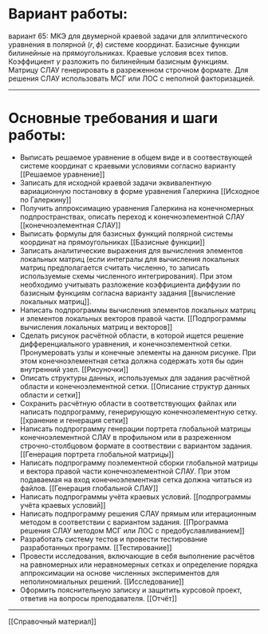 # Вариант работы:
вариант 65: МКЭ для двумерной краевой задачи для эллиптического уравнения в полярной $(r,\phi)$ системе координат. Базисные функции билинейные на прямоугольниках. Краевые условия всех типов. Коэффициент $\gamma$ разложить по билинейным базисным функциям. Матрицу СЛАУ генерировать в разреженном строчном формате. Для решения СЛАУ использовать МСГ или ЛОС с неполной факторизацией.

***

# Основные требования и шаги работы:
* Выписать решаемое уравнение в общем виде и в соотвествующей системе координат с краевыми условиями согласно варианту [[Решаемое уравнение]]
* Записать для исходной краевой задачи эквивалентную вариационную постановку в форме уравнения Галеркина [[Исходное по Галеркину]]
* Получить аппроксимацию уравнения Галеркина на конечномерных подпространствах, описать переход к конечноэлементной СЛАУ [[конечноэлементная СЛАУ]]
* Выписать формулы для базисных функций полярной системы координат на прямоугольниках [[Базисные функции]]
* Записать аналитические выражения для вычисления элементов локальных матриц (если интегралы для вычисления локальных матриц предполагается считать численно, то записать используемые схемы численного интегрирования). При этом необходимо учитывать разложение коэффициента диффузии по базисным функциям согласна варианту задания [[вычисление локальных матриц]].
* Написать подпрограммы вычисления элементов локальных матриц и элементов локальных векторов правой части. [[Подпрограммы вычисления локальных матриц и векторов]]
* Сделать рисунок расчётной области, в которой ищется решение дифференциального уравнения, и конечноэлементной сетки. Пронумеровать узлы и конечные элементы на данном рисунке. При этом конечноэлементная сетка должна содержать хотя бы один внутренний узел. [[Рисуночки]]
* Описать структуры данных, используемых для задания расчётной области и конечноэлементной сетки. [[Описание структур данных области и сетки]]
* Сохранить расчётную области в соответствующих файлах или написать подпрограмму, генерирующую конечноэлементную сетку. [[хранение и генерация сетки]]
* Написать подпрограмму генерации портрета глобальной матрицы конечноэлементной СЛАУ в профильном или в разреженном строчно-столбцовом формате в соотвествии с вариантом задания. [[Генерация портрета глобальной матрицы]]
* Написать подпрограмму поэлементной сборки глобальной матрицы и вектора правой части конечноэлементной СЛАУ. При этом подаваемая на вход конечноэлементная сетка должна читаться из файлов. [[Генерация глобальной СЛАУ]]
* Написать подпрограммы учёта краевых условий. [[подпрограммы учёта краевых условий]]
* Написать подпрограмму решения СЛАУ прямым или итерационным методом в соответствии с вариантом задания. [[Программа решения СЛАУ методом МСГ или ЛОС с предобуславливанием]]
* Разработать систему тестов и провести тестирование разработанных программ. [[Тестирование]]
* Провести исследования, включающие в себя выполнение расчётов на равномерных или неравномерных сетках и определение порядка аппроксимации на основе численных экспериментов для неполиномиальных решений. [[Исследование]]
* Оформить пояснительную записку и защитить курсовой проект, ответив на вопросы преподавателя. [[Отчёт]]

***

[[Справочный материал]]